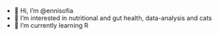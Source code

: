 - 👋 Hi, I’m @ennisofia
- 👀 I’m interested in nutritional and gut health, data-analysis and cats
- 🌱 I’m currently learning R

<!---
ennisofia/ennisofia is a ✨ special ✨ repository because its `README.md` (this file) appears on your GitHub profile.
You can click the Preview link to take a look at your changes.
--->
